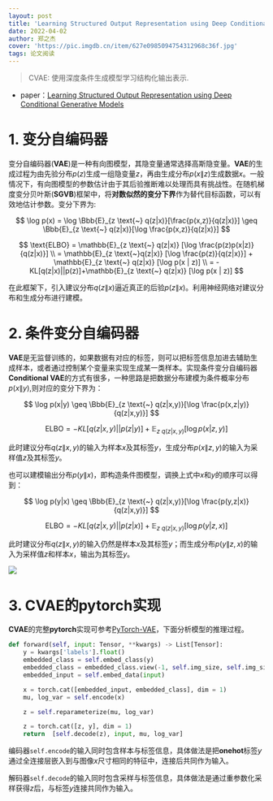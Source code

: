```yaml
---
layout: post
title: 'Learning Structured Output Representation using Deep Conditional Generative Models'
date: 2022-04-02
author: 郑之杰
cover: 'https://pic.imgdb.cn/item/627e0985094754312968c36f.jpg'
tags: 论文阅读
---
```


> CVAE: 使用深度条件生成模型学习结构化输出表示.

- paper：[Learning Structured Output Representation using Deep Conditional Generative Models](https://proceedings.neurips.cc/paper/2015/hash/8d55a249e6baa5c06772297520da2051-Abstract.html)


# 1. 变分自编码器

变分自编码器(**VAE**)是一种有向图模型，其隐变量通常选择高斯隐变量。**VAE**的生成过程为由先验分布$p(z)$生成一组隐变量$z$，再由生成分布$p(x\|z)$生成数据$x$。一般情况下，有向图模型的参数估计由于其后验推断难以处理而具有挑战性。在随机梯度变分贝叶斯(**SGVB**)框架中，将**对数似然的变分下界**作为替代目标函数，可以有效地估计参数。变分下界为:

$$ \log p(x)  = \log \Bbb{E}_{z \text{~} q(z|x)}[\frac{p(x,z)}{q(z|x)}] \geq \Bbb{E}_{z \text{~} q(z|x)}[\log \frac{p(x,z)}{q(z|x)}] $$

$$ \text{ELBO}  = \mathbb{E}_{z \text{~} q(z|x)} [\log \frac{p(z)p(x|z)}{q(z|x)}] \\ = \mathbb{E}_{z \text{~}q(z|x)} [\log \frac{p(z)}{q(z|x)}] + \mathbb{E}_{z \text{~} q(z|x)} [\log p(x | z)]  \\ = - KL[q(z|x)||p(z)]+\mathbb{E}_{z \text{~} q(z|x)} [\log p(x | z)]  $$

在此框架下，引入建议分布$q(z\|x)$逼近真正的后验$p(z\|x)$。利用神经网络对建议分布和生成分布进行建模。

# 2. 条件变分自编码器

**VAE**是无监督训练的，如果数据有对应的标签，则可以把标签信息加进去辅助生成样本，或者通过控制某个变量来实现生成某一类样本。实现条件变分自编码器**Conditional VAE**的方式有很多，一种思路是把数据分布建模为条件概率分布$p(x\|y)$,则对应的变分下界为：

$$ \log p(x|y)  \geq \Bbb{E}_{z \text{~} q(z|x,y)}[\log \frac{p(x,z|y)}{q(z|x,y)}] $$

$$ \text{ELBO}  = - KL[q(z|x,y)||p(z|y)]+\mathbb{E}_{z \text{~} q(z|x,y)} [\log p(x | z,y)]  $$

此时建议分布$q(z\|x,y)$的输入为样本$x$及其标签$y$，生成分布$p(x\|z,y)$的输入为采样值$z$及其标签$y$。

也可以建模输出分布$p(y\|x)$，即构造条件图模型，调换上式中$x$和$y$的顺序可以得到：

$$ \log p(y|x)  \geq \Bbb{E}_{z \text{~} q(z|x,y)}[\log \frac{p(y,z|x)}{q(z|x,y)}] $$

$$ \text{ELBO}  = - KL[q(z|x,y)||p(z|x)]+\mathbb{E}_{z \text{~} q(z|x,y)} [\log p(y | z,x)]  $$

此时建议分布$q(z\|x,y)$的输入仍然是样本$x$及其标签$y$；而生成分布$p(y\|z,x)$的输入为采样值$z$和样本$x$，输出为其标签$y$。

![](https://pic.imgdb.cn/item/627e14940947543129873131.jpg)

# 3. CVAE的pytorch实现

**CVAE**的完整**pytorch**实现可参考[PyTorch-VAE](https://github.com/AntixK/PyTorch-VAE/blob/master/models/cvae.py)，下面分析模型的推理过程。

```python
def forward(self, input: Tensor, **kwargs) -> List[Tensor]:
    y = kwargs['labels'].float()
    embedded_class = self.embed_class(y)
    embedded_class = embedded_class.view(-1, self.img_size, self.img_size).unsqueeze(1)
    embedded_input = self.embed_data(input)

    x = torch.cat([embedded_input, embedded_class], dim = 1)
    mu, log_var = self.encode(x)

    z = self.reparameterize(mu, log_var)

    z = torch.cat([z, y], dim = 1)
    return  [self.decode(z), input, mu, log_var]
```

编码器`self.encode`的输入同时包含样本与标签信息，具体做法是把**onehot**标签$y$通过全连接层嵌入到与图像$x$尺寸相同的特征中，连接后共同作为输入。

解码器`self.decode`的输入同时包含采样与标签信息，具体做法是通过重参数化采样获得$z$后，与标签$y$连接共同作为输入。